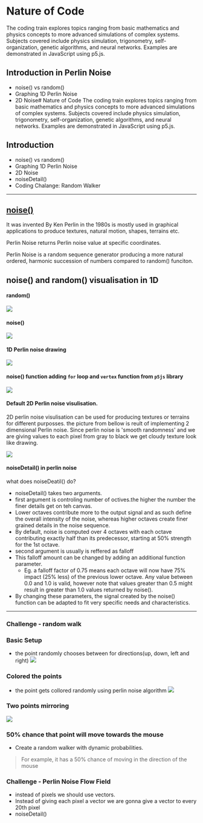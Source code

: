 # Nature of Code
The coding train explores topics ranging from basic mathematics and physics concepts to more advanced simulations of complex systems. Subjects covered include physics simulation, trigonometry, self-organization, genetic algorithms, and neural networks. Examples are demonstrated in JavaScript using p5.js.

## Introduction in Perlin Noise

* noise() vs random()
* Graphing 1D Perlin Noise
* 2D Noise# Nature of Code
The coding train explores topics ranging from basic mathematics and physics concepts to more advanced simulations of complex systems. Subjects covered include physics simulation, trigonometry, self-organization, genetic algorithms, and neural networks. Examples are demonstrated in JavaScript using p5.js.

## Introduction

* noise() vs random()
* Graphing 1D Perlin Noise
* 2D Noise
* noiseDetail()
* Coding Chalange: Random Walker

---

## [noise()](https://p5js.org/reference/#/p5/noise)

It was invented By Ken Perlin in the 1980s is mostly used in graphical applications to produce textures, natural motion, shapes, terrains etc.

Perlin Noise returns Perlin noise value at specific coordinates.

Perlin Noise is a random sequence generator producing a more natural ordered, harmonic succession of numbers compared to random() funciton. 

## noise() and random() visualisation in 1D

#### random()
![](https://i.imgur.com/LTcchHT.gif)

#### noise()
![](https://i.imgur.com/xjO1Sy0.gif)


#### 1D Perlin noise drawing
![](https://i.imgur.com/B76SDg6.gif)

#### noise() function adding `for` loop and `vertex` function from `p5js` library
![](https://i.imgur.com/S1is2GJ.gif)


#### Default 2D Perlin noise visulisation.
 2D perlin noise visulisation can be used for producing textures or terrains for different purposses. the picture from bellow is reult of implementing 2 dimensional Perlin noise. Since perlin noise is 'smooth randomness' and we are giving values to each pixel from gray to black we get cloudy texture look like drawing.


![](https://i.imgur.com/WETmmv9.png)


#### noiseDetail() in perlin noise

what does noiseDeatil() do?

* noiseDetail() takes two arguments.
* first argument is controling number of octives.the higher the number the finer details get on teh canvas.
* Lower octaves contribute more to the output signal and as such define the overall intensity of the noise, whereas higher octaves create finer grained details in the noise sequence.
* By default, noise is computed over 4 octaves with each octave contributing exactly half than its predecessor, starting at 50% strength for the 1st octave. 
* second argument is usually is reffered as falloff
* This falloff amount can be changed by adding an additional function parameter. 
    * Eg. a falloff factor of 0.75 means each octave will now have 75% impact (25% less) of the previous lower octave. Any value between 0.0 and 1.0 is valid, however note that values greater than 0.5 might result in greater than 1.0 values returned by noise().
* By changing these parameters, the signal created by the noise() function can be adapted to fit very specific needs and characteristics.

---

### Challenge - random walk

### Basic Setup
* the point randomly chooses between for directions(up, down, left and right)
![](https://i.imgur.com/dOzIYcP.gif)

### Colored the points 
* the point gets collored randomly using perlin noise algorithm
![](https://i.imgur.com/c7jFPMK.gif)

### Two points mirroring
![](https://i.imgur.com/RJT36wK.gif)


### 50% chance that point will move towards the mouse
* Create a random walker with dynamic probabilities. 
> For example, it has a 50% chance of moving in the direction of the mouse

### Challenge - Perlin Noise Flow Field
* instead of pixels we should use vectors. 
* Instead of giving each pixel a vector we are gonna give a vector to every 20th pixel
* noiseDetail()